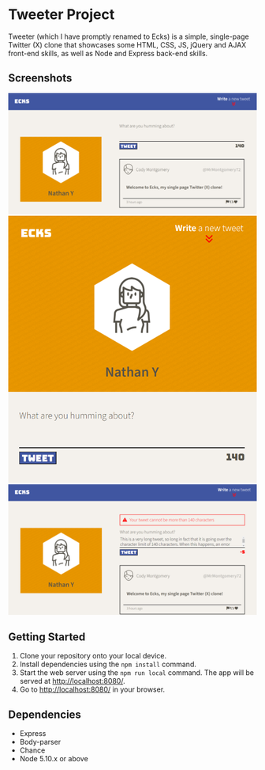 # Tweeter Project

Tweeter (which I have promptly renamed to Ecks) is a simple, single-page Twitter (X) clone that showcases some HTML, CSS, JS, jQuery and AJAX front-end skills, as well as Node and Express back-end skills.

## Screenshots

!["Screenshot of a new tweet being posted"](https://github.com/nyamashi722/tweeter/blob/master/docs/new-tweet.png?raw=true)
!["Screenshot of the page as seen from a tablet-sized screen"](https://github.com/nyamashi722/tweeter/blob/master/docs/tablet-screen-size-layout.png?raw=true)
!["Screenshot of error message"](https://github.com/nyamashi722/tweeter/blob/master/docs/error-message.png?raw=true)

## Getting Started

1. Clone your repository onto your local device.
2. Install dependencies using the `npm install` command.
3. Start the web server using the `npm run local` command. The app will be served at <http://localhost:8080/>.
4. Go to <http://localhost:8080/> in your browser.

## Dependencies

- Express
- Body-parser
- Chance
- Node 5.10.x or above
